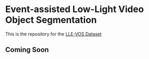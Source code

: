 # Event-assisted Low-Light Video Object Segmentation


This is the repository for the [LLE-VOS Dataset](https://mailustceducn-my.sharepoint.com/:f:/g/personal/lihebei_mail_ustc_edu_cn/EglLfpidmBhKqVsOQS91SaQBOEgY2-fPq27ZaSVHekUEiA?e=d3y4hJ)
## Coming Soon

